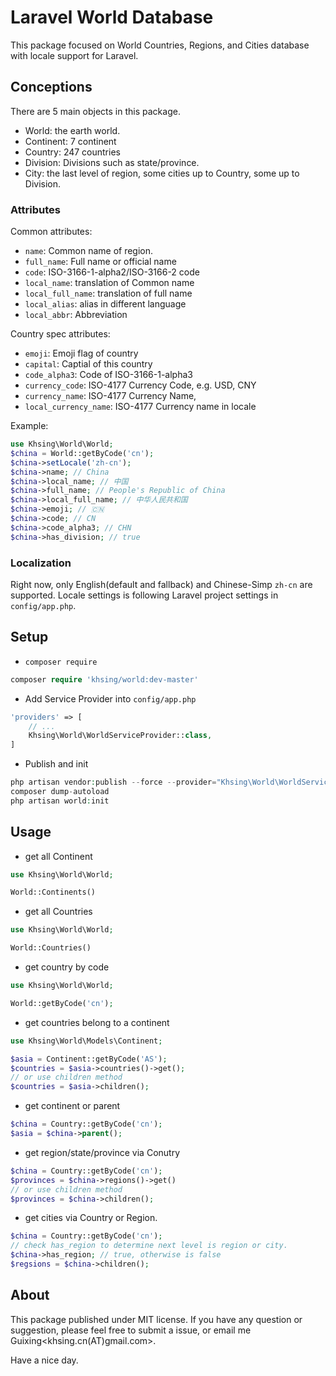 # Laravel World Database

This package focused on World Countries, Regions, and Cities database with locale support for Laravel.


## Conceptions

There are 5 main objects in this package.

- World: the earth world.
- Continent: 7 continent
- Country: 247 countries
- Division: Divisions such as state/province.
- City: the last level of region, some cities up to Country, some up to Division.

### Attributes

Common attributes:

- `name`: Common name of region.
- `full_name`: Full name or official name
- `code`: ISO-3166-1-alpha2/ISO-3166-2 code
- `local_name`: translation of Common name
- `local_full_name`: translation of full name
- `local_alias`: alias in different language
- `local_abbr`: Abbreviation

Country spec attributes:

- `emoji`: Emoji flag of country
- `capital`: Captial of this country
- `code_alpha3`: Code of ISO-3166-1-alpha3
- `currency_code`: ISO-4177 Currency Code, e.g. USD, CNY
- `currency_name`: ISO-4177 Currency Name, 
- `local_currency_name`: ISO-4177 Currency name in locale

Example:

```php
use Khsing\World\World;
$china = World::getByCode('cn');
$china->setLocale('zh-cn');
$china->name; // China
$china->local_name; // 中国
$china->full_name; // People's Republic of China
$china->local_full_name; // 中华人民共和国
$china->emoji; // 🇨🇳
$china->code; // CN
$china->code_alpha3; // CHN
$china->has_division; // true

```

### Localization

Right now, only English(default and fallback) and Chinese-Simp `zh-cn` are supported. Locale settings is following Laravel project settings in `config/app.php`.

## Setup

- `composer require`

```php
composer require 'khsing/world:dev-master'
```

- Add Service Provider into `config/app.php`

```php
'providers' => [
    // ...
    Khsing\World\WorldServiceProvider::class,
]
```
- Publish and init
```php
php artisan vendor:publish --force --provider="Khsing\World\WorldServiceProvider"
composer dump-autoload
php artisan world:init
```

## Usage 

- get all Continent
```php
use Khsing\World\World;

World::Continents()

```
- get all Countries
```php
use Khsing\World\World;

World::Countries()
```
- get country by code
```php
use Khsing\World\World;

World::getByCode('cn');
```
- get countries belong to a continent
```php
use Khsing\World\Models\Continent;

$asia = Continent::getByCode('AS');
$countries = $asia->countries()->get();
// or use children method
$countries = $asia->children();
```

- get continent or parent
```php
$china = Country::getByCode('cn');
$asia = $china->parent();

```
- get region/state/province via Conutry

```php
$china = Country::getByCode('cn');
$provinces = $china->regions()->get()
// or use children method
$provinces = $china->children();
```

- get cities via Country or Region.
```php
$china = Country::getByCode('cn');
// check has_region to determine next level is region or city.
$china->has_region; // true, otherwise is false
$regsions = $china->children();

```

## About

This package published under MIT license. If you have any question or suggestion, please feel free to submit a issue, or email me Guixing<khsing.cn(AT)gmail.com>. 

Have a nice day. 
